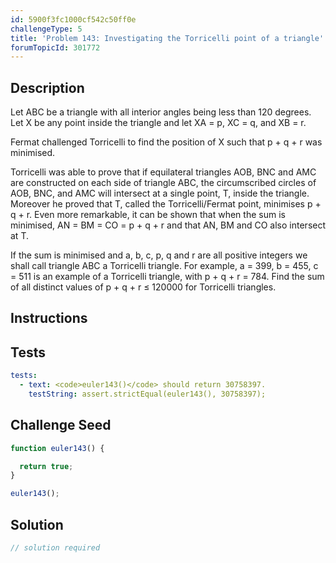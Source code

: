```yaml
---
id: 5900f3fc1000cf542c50ff0e
challengeType: 5
title: 'Problem 143: Investigating the Torricelli point of a triangle'
forumTopicId: 301772
---
```


## Description

<section id='description'>

Let ABC be a triangle with all interior angles being less than 120 degrees. Let X be any point inside the triangle and let XA = p, XC = q, and XB = r.

Fermat challenged Torricelli to find the position of X such that p + q + r was minimised.

Torricelli was able to prove that if equilateral triangles AOB, BNC and AMC are constructed on each side of triangle ABC, the circumscribed circles of AOB, BNC, and AMC will intersect at a single point, T, inside the triangle. Moreover he proved that T, called the Torricelli/Fermat point, minimises p + q + r. Even more remarkable, it can be shown that when the sum is minimised, AN = BM = CO = p + q + r and that AN, BM and CO also intersect at T.

If the sum is minimised and a, b, c, p, q and r are all positive integers we shall call triangle ABC a Torricelli triangle. For example, a = 399, b = 455, c = 511 is an example of a Torricelli triangle, with p + q + r = 784. Find the sum of all distinct values of p + q + r ≤ 120000 for Torricelli triangles.

</section>

## Instructions

<section id='instructions'>

</section>

## Tests

<section id='tests'>

```yml
tests:
  - text: <code>euler143()</code> should return 30758397.
    testString: assert.strictEqual(euler143(), 30758397);

```

</section>

## Challenge Seed

<section id='challengeSeed'>

<div id='js-seed'>

```js
function euler143() {

  return true;
}

euler143();
```

</div>

</section>

## Solution

<section id='solution'>

```js
// solution required
```

</section>
